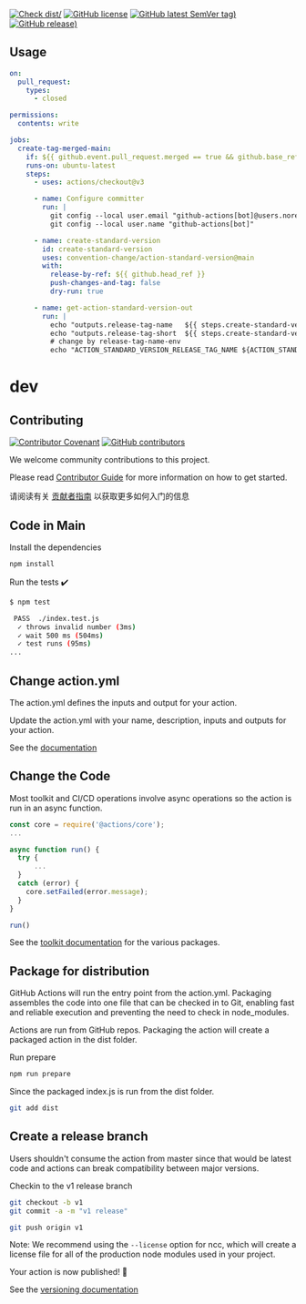 [![Check dist/](https://github.com/convention-change/action-standard-version/actions/workflows/check-dist.yml/badge.svg)](https://github.com/convention-change/action-standard-version/actions/workflows/check-dist.yml)
[![GitHub license](https://img.shields.io/github/license/convention-change/action-standard-version)](https://github.com/convention-change/action-standard-version)
[![GitHub latest SemVer tag)](https://img.shields.io/github/v/tag/convention-change/action-standard-version)](https://github.com/convention-change/action-standard-version/tags)
[![GitHub release)](https://img.shields.io/github/v/release/convention-change/action-standard-version)](https://github.com/convention-change/action-standard-version/releases)


## Usage

```yaml
on:
  pull_request:
    types: 
      - closed

permissions:
  contents: write

jobs:
  create-tag-merged-main:
    if: ${{ github.event.pull_request.merged == true && github.base_ref == 'main' }}
    runs-on: ubuntu-latest
    steps:
      - uses: actions/checkout@v3

      - name: Configure committer
        run: |
          git config --local user.email "github-actions[bot]@users.noreply.github.com"
          git config --local user.name "github-actions[bot]"

      - name: create-standard-version
        id: create-standard-version
        uses: convention-change/action-standard-version@main
        with:
          release-by-ref: ${{ github.head_ref }}
          push-changes-and-tag: false
          dry-run: true

      - name: get-action-standard-version-out
        run: |
          echo "outputs.release-tag-name   ${{ steps.create-standard-version.outputs.release-tag-name }}"
          echo "outputs.release-tag-short  ${{ steps.create-standard-version.outputs.release-tag-short }}"
          # change by release-tag-name-env
          echo "ACTION_STANDARD_VERSION_RELEASE_TAG_NAME ${ACTION_STANDARD_VERSION_RELEASE_TAG_NAME}"
```

# dev

## Contributing

[![Contributor Covenant](https://img.shields.io/badge/contributor%20covenant-v1.4-ff69b4.svg)](.github/CONTRIBUTING_DOC/CODE_OF_CONDUCT.md)
[![GitHub contributors](https://img.shields.io/github/contributors/convention-change/action-standard-version)](https://github.com/convention-change/action-standard-version/graphs/contributors)

We welcome community contributions to this project.

Please read [Contributor Guide](.github/CONTRIBUTING_DOC/CONTRIBUTING.md) for more information on how to get started.

请阅读有关 [贡献者指南](.github/CONTRIBUTING_DOC/zh-CN/CONTRIBUTING.md) 以获取更多如何入门的信息

## Code in Main

Install the dependencies

```bash
npm install
```

Run the tests :heavy_check_mark:

```bash
$ npm test

 PASS  ./index.test.js
  ✓ throws invalid number (3ms)
  ✓ wait 500 ms (504ms)
  ✓ test runs (95ms)
...
```

## Change action.yml

The action.yml defines the inputs and output for your action.

Update the action.yml with your name, description, inputs and outputs for your action.

See the [documentation](https://help.github.com/en/articles/metadata-syntax-for-github-actions)

## Change the Code

Most toolkit and CI/CD operations involve async operations so the action is run in an async function.

```javascript
const core = require('@actions/core');
...

async function run() {
  try {
      ...
  }
  catch (error) {
    core.setFailed(error.message);
  }
}

run()
```

See the [toolkit documentation](https://github.com/actions/toolkit/blob/master/README.md#packages) for the various packages.

## Package for distribution

GitHub Actions will run the entry point from the action.yml. Packaging assembles the code into one file that can be checked in to Git, enabling fast and reliable execution and preventing the need to check in node_modules.

Actions are run from GitHub repos.  Packaging the action will create a packaged action in the dist folder.

Run prepare

```bash
npm run prepare
```

Since the packaged index.js is run from the dist folder.

```bash
git add dist
```

## Create a release branch

Users shouldn't consume the action from master since that would be latest code and actions can break compatibility between major versions.

Checkin to the v1 release branch

```bash
git checkout -b v1
git commit -a -m "v1 release"
```

```bash
git push origin v1
```

Note: We recommend using the `--license` option for ncc, which will create a license file for all of the production node modules used in your project.

Your action is now published! :rocket:

See the [versioning documentation](https://github.com/actions/toolkit/blob/master/docs/action-versioning.md)


